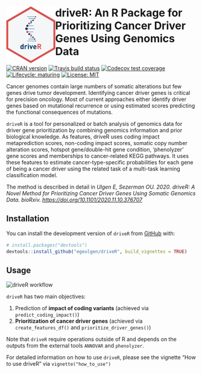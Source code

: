 
<!-- README.md is generated from README.Rmd. Please edit that file -->

# <img src="https://github.com/egeulgen/driveR/blob/master/inst/extdata/driveR_logo.png?raw=true" align="left" height=150/> driveR: An R Package for Prioritizing Cancer Driver Genes Using Genomics Data

<!-- badges: start -->

[![CRAN
version](http://www.r-pkg.org/badges/version-ago/driveR)](https://cran.r-project.org/package=driveR)
[![Travis build
status](https://travis-ci.com/egeulgen/driveR.svg?branch=master)](https://travis-ci.com/egeulgen/driveR)
[![Codecov test
coverage](https://codecov.io/gh/egeulgen/driveR/branch/master/graph/badge.svg)](https://codecov.io/gh/egeulgen/driveR?branch=master)
[![Lifecycle:
maturing](https://img.shields.io/badge/lifecycle-maturing-blue.svg)](https://www.tidyverse.org/lifecycle/#maturing)
[![License:
MIT](https://img.shields.io/badge/License-MIT-yellow.svg)](https://opensource.org/licenses/MIT)
<!-- badges: end -->

Cancer genomes contain large numbers of somatic alterations but few
genes drive tumor development. Identifying cancer driver genes is
critical for precision oncology. Most of current approaches either
identify driver genes based on mutational recurrence or using estimated
scores predicting the functional consequences of mutations.

`driveR` is a tool for personalized or batch analysis of genomics data
for driver gene prioritization by combining genomics information and
prior biological knowledge. As features, driveR uses coding impact
metaprediction scores, non-coding impact scores, somatic copy number
alteration scores, hotspot gene/double-hit gene condition, ‘phenolyzer’
gene scores and memberships to cancer-related KEGG pathways. It uses
these features to estimate cancer-type-specific probabilities for each
gene of being a cancer driver using the related task of a multi-task
learning classification model.

The method is described in detail in *Ulgen E, Sezerman OU. 2020.
driveR: A Novel Method for Prioritizing Cancer Driver Genes Using
Somatic Genomics Data. bioRxiv.
<https://doi.org/10.1101/2020.11.10.376707>*

## Installation

You can install the development version of `driveR` from
[GitHub](https://github.com/) with:

``` r
# install.packages("devtools")
devtools::install_github("egeulgen/driveR", build_vignettes = TRUE)
```

## Usage

![driveR
workflow](https://github.com/egeulgen/driveR/blob/master/inst/extdata/driver_workflow.png?raw=true
"driveR workflow")

`driveR` has two main objectives:

1.  Prediction of **impact of coding variants** (achieved via
    `predict_coding_impact()`)
2.  **Prioritization of cancer driver genes** (achieved via
    `create_features_df()` and `prioritize_driver_genes()`)

Note that `driveR` require operations outside of R and depends on the
outputs from the external tools `ANNOVAR` and `phenolyzer`.

For detailed information on how to use `driveR`, please see the vignette
“How to use driveR” via `vignette("how_to_use")`
